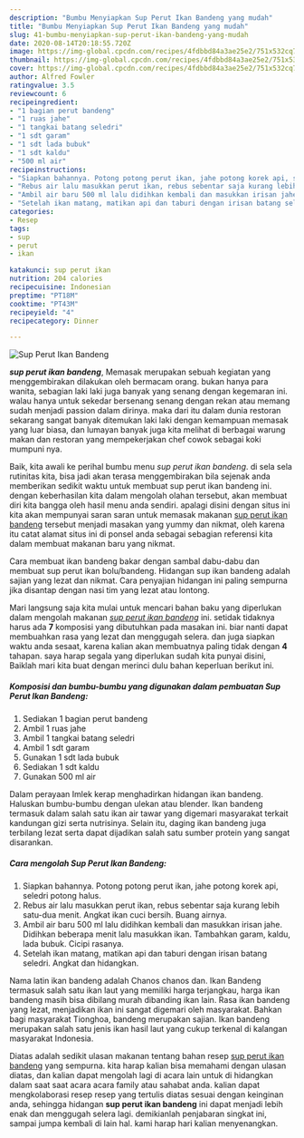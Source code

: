 ```yaml
---
description: "Bumbu Menyiapkan Sup Perut Ikan Bandeng yang mudah"
title: "Bumbu Menyiapkan Sup Perut Ikan Bandeng yang mudah"
slug: 41-bumbu-menyiapkan-sup-perut-ikan-bandeng-yang-mudah
date: 2020-08-14T20:18:55.720Z
image: https://img-global.cpcdn.com/recipes/4fdbbd84a3ae25e2/751x532cq70/sup-perut-ikan-bandeng-foto-resep-utama.jpg
thumbnail: https://img-global.cpcdn.com/recipes/4fdbbd84a3ae25e2/751x532cq70/sup-perut-ikan-bandeng-foto-resep-utama.jpg
cover: https://img-global.cpcdn.com/recipes/4fdbbd84a3ae25e2/751x532cq70/sup-perut-ikan-bandeng-foto-resep-utama.jpg
author: Alfred Fowler
ratingvalue: 3.5
reviewcount: 6
recipeingredient:
- "1 bagian perut bandeng"
- "1 ruas jahe"
- "1 tangkai batang seledri"
- "1 sdt garam"
- "1 sdt lada bubuk"
- "1 sdt kaldu"
- "500 ml air"
recipeinstructions:
- "Siapkan bahannya. Potong potong perut ikan, jahe potong korek api, seledri potong halus."
- "Rebus air lalu masukkan perut ikan, rebus sebentar saja kurang lebih satu-dua menit. Angkat ikan cuci bersih. Buang airnya."
- "Ambil air baru 500 ml lalu didihkan kembali dan masukkan irisan jahe. Didihkan beberapa menit lalu masukkan ikan. Tambahkan garam, kaldu, lada bubuk. Cicipi rasanya."
- "Setelah ikan matang, matikan api dan taburi dengan irisan batang seledri. Angkat dan hidangkan."
categories:
- Resep
tags:
- sup
- perut
- ikan

katakunci: sup perut ikan 
nutrition: 204 calories
recipecuisine: Indonesian
preptime: "PT18M"
cooktime: "PT43M"
recipeyield: "4"
recipecategory: Dinner

---
```



![Sup Perut Ikan Bandeng](https://img-global.cpcdn.com/recipes/4fdbbd84a3ae25e2/751x532cq70/sup-perut-ikan-bandeng-foto-resep-utama.jpg)

<b><i>sup perut ikan bandeng</i></b>, Memasak merupakan sebuah kegiatan yang menggembirakan dilakukan oleh bermacam orang. bukan hanya para wanita, sebagian laki laki juga banyak yang senang dengan kegemaran ini. walau hanya untuk sekedar bersenang senang dengan rekan atau memang sudah menjadi passion dalam dirinya. maka dari itu dalam dunia restoran sekarang sangat banyak ditemukan laki laki dengan kemampuan memasak yang luar biasa, dan lumayan banyak juga kita melihat di berbagai warung makan dan restoran yang mempekerjakan chef cowok sebagai koki mumpuni nya.

Baik, kita awali ke perihal bumbu menu <i>sup perut ikan bandeng</i>. di sela sela rutinitas kita, bisa jadi akan terasa menggembirakan bila sejenak anda memberikan sedikit waktu untuk membuat sup perut ikan bandeng ini. dengan keberhasilan kita dalam mengolah olahan tersebut, akan membuat diri kita bangga oleh hasil menu anda sendiri. apalagi disini dengan situs ini kita akan mempunyai saran saran untuk memasak makanan <u>sup perut ikan bandeng</u> tersebut menjadi masakan yang yummy dan nikmat, oleh karena itu catat alamat situs ini di ponsel anda sebagai sebagian referensi kita dalam membuat makanan baru yang nikmat.

Cara membuat ikan bandeng bakar dengan sambal dabu-dabu dan membuat sup perut ikan bolu/bandeng. Hidangan sup ikan bandeng adalah sajian yang lezat dan nikmat. Cara penyajian hidangan ini paling sempurna jika disantap dengan nasi tim yang lezat atau lontong.


Mari langsung saja kita mulai untuk mencari bahan baku yang diperlukan dalam mengolah makanan <u><i>sup perut ikan bandeng</i></u> ini. setidak tidaknya harus ada <b>7</b> komposisi yang dibutuhkan pada masakan ini. biar nanti dapat membuahkan rasa yang lezat dan menggugah selera. dan juga siapkan waktu anda sesaat, karena kalian akan membuatnya paling tidak dengan <b>4</b> tahapan. saya harap segala yang diperlukan sudah kita punyai disini, Baiklah mari kita buat dengan merinci dulu bahan keperluan berikut ini.

<!--inarticleads1-->

##### Komposisi dan bumbu-bumbu yang digunakan dalam pembuatan Sup Perut Ikan Bandeng:

1. Sediakan 1 bagian perut bandeng
1. Ambil 1 ruas jahe
1. Ambil 1 tangkai batang seledri
1. Ambil 1 sdt garam
1. Gunakan 1 sdt lada bubuk
1. Sediakan 1 sdt kaldu
1. Gunakan 500 ml air


Dalam perayaan Imlek kerap menghadirkan hidangan ikan bandeng. Haluskan bumbu-bumbu dengan ulekan atau blender. Ikan bandeng termasuk dalam salah satu ikan air tawar yang digemari masyarakat terkait kandungan gizi serta nutrisinya. Selain itu, daging ikan bandeng juga terbilang lezat serta dapat dijadikan salah satu sumber protein yang sangat disarankan. 

<!--inarticleads2-->

##### Cara mengolah Sup Perut Ikan Bandeng:

1. Siapkan bahannya. Potong potong perut ikan, jahe potong korek api, seledri potong halus.
1. Rebus air lalu masukkan perut ikan, rebus sebentar saja kurang lebih satu-dua menit. Angkat ikan cuci bersih. Buang airnya.
1. Ambil air baru 500 ml lalu didihkan kembali dan masukkan irisan jahe. Didihkan beberapa menit lalu masukkan ikan. Tambahkan garam, kaldu, lada bubuk. Cicipi rasanya.
1. Setelah ikan matang, matikan api dan taburi dengan irisan batang seledri. Angkat dan hidangkan.


Nama latin ikan bandeng adalah Chanos chanos dan. Ikan Bandeng termasuk salah satu ikan laut yang memiliki harga terjangkau, harga ikan bandeng masih bisa dibilang murah dibanding ikan lain. Rasa ikan bandeng yang lezat, menjadikan ikan ini sangat digemari oleh masyarakat. Bahkan bagi masyarakat Tionghoa, bandeng merupakan sajian. Ikan bandeng merupakan salah satu jenis ikan hasil laut yang cukup terkenal di kalangan masyarakat Indonesia. 

Diatas adalah sedikit ulasan makanan tentang bahan resep <u>sup perut ikan bandeng</u> yang sempurna. kita harap kalian bisa memahami dengan ulasan diatas, dan kalian dapat mengolah lagi di acara lain untuk di hidangkan dalam saat saat acara acara family atau sahabat anda. kalian dapat mengkolaborasi resep resep yang tertulis diatas sesuai dengan keinginan anda, sehingga hidangan <b>sup perut ikan bandeng</b> ini dapat menjadi lebih enak dan menggugah selera lagi. demikianlah penjabaran singkat ini, sampai jumpa kembali di lain hal. kami harap hari kalian menyenangkan.
